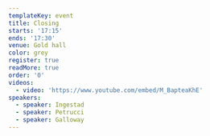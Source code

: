 ```yaml
---
templateKey: event
title: Closing
starts: '17:15'
ends: '17:30'
venue: Gold hall
color: grey
register: true
readMore: true
order: '0'
videos:
  - video: 'https://www.youtube.com/embed/M_BapteaKhE'
speakers:
  - speaker: Ingestad
  - speaker: Petrucci
  - speaker: Galloway
---
```


